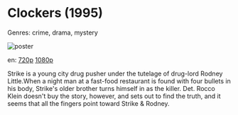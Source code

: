 # Clockers (1995)

Genres: crime, drama, mystery

![poster](http://image.tmdb.org/t/p/w500/ugGhvQoGBrefqmkeBvBgT4YVCRk.jpg)

en:
  [720p](magnet:?xt=urn:btih:CBA8EA81DE8B133FD81A76E8CE3B84B3C9C118A5&tr=udp://glotorrents.pw:6969/announce&tr=udp://tracker.opentrackr.org:1337/announce&tr=udp://torrent.gresille.org:80/announce&tr=udp://tracker.openbittorrent.com:80&tr=udp://tracker.coppersurfer.tk:6969&tr=udp://tracker.leechers-paradise.org:6969&tr=udp://p4p.arenabg.ch:1337&tr=udp://tracker.internetwarriors.net:1337)
  [1080p](magnet:?xt=urn:btih:ACAF5A73280DCEDC123C583BE832CCBCD0E3698A&tr=udp://glotorrents.pw:6969/announce&tr=udp://tracker.opentrackr.org:1337/announce&tr=udp://torrent.gresille.org:80/announce&tr=udp://tracker.openbittorrent.com:80&tr=udp://tracker.coppersurfer.tk:6969&tr=udp://tracker.leechers-paradise.org:6969&tr=udp://p4p.arenabg.ch:1337&tr=udp://tracker.internetwarriors.net:1337)
  


Strike is a young city drug pusher under the tutelage of drug-lord Rodney Little.When a night man at a fast-food restaurant is found with four bullets in his body, Strike's older brother turns himself in as the killer. Det. Rocco Klein doesn't buy the story, however, and sets out to find the truth, and it seems that all the fingers point toward Strike &amp; Rodney.